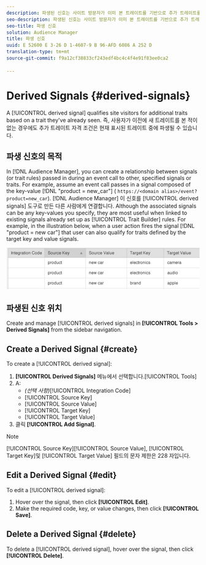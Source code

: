 ```yaml
---
description: 파생된 신호는 사이트 방문자가 이미 본 트레이트를 기반으로 추가 트레이트를 적용하도록 합니다. 즉, 사용자가 이전에 새 트레이트를 본 적이 없는 경우에도 추가 트레이트 자격 조건은 현재 표시된 트레이트 중에 파생될 수 있습니다.
seo-description: 파생된 신호는 사이트 방문자가 이미 본 트레이트를 기반으로 추가 트레이트를 적용하도록 합니다. 즉, 사용자가 이전에 새 트레이트를 본 적이 없는 경우에도 추가 트레이트 자격 조건은 현재 표시된 트레이트 중에 파생될 수 있습니다.
seo-title: 파생 신호
solution: Audience Manager
title: 파생 신호
uuid: E 52600 E 3-26 D 1-4607-9 B 96-AFD 6086 A 252 D
translation-type: tm+mt
source-git-commit: f9a12cf38833cf243edf4bc4c4f4e91f83ee0ca2

---
```



# Derived Signals {#derived-signals}

A [!UICONTROL derived signal] qualifies site visitors for additional traits based on a trait they've already seen. 즉, 사용자가 이전에 새 트레이트를 본 적이 없는 경우에도 추가 트레이트 자격 조건은 현재 표시된 트레이트 중에 파생될 수 있습니다.

<!-- c_tb_derived_signal.xml -->

## 파생 신호의 목적

In [!DNL Audience Manager], you can create a relationship between signals (or trait rules) passed in during an event call to other, specified signals or traits. For example, assume an event call passes in a signal composed of the key-value [!DNL "product = new_car"] ( `https://<domain alias>/event?product=new_car`). [!DNL Audience Manager] 이 신호를 [!UICONTROL derived signals] 도구로 만든 다른 사람에게 연결합니다. Although the associated signals can be any key-values you specify, they are most useful when linked to existing signals already set up as [!UICONTROL Trait Builder] rules. For example, in the illustration below, when a user action fires the signal [!DNL "product = new car"] that user can also qualify for traits defined by the target key and value signals.

![](assets/derived_signal_example.png)

## 파생된 신호 위치

Create and manage [!UICONTROL derived signals] in **[!UICONTROL Tools > Derived Signals]** from the sidebar navigation.

## Create a Derived Signal {#create}

<!-- t_tb_create_derived.xml -->

To create a [!UICONTROL derived signal]:

1. **[!UICONTROL Derived Signals]** 메뉴에서 선택합니다.[!UICONTROL Tools]
1. A:
   * *(선택 사항)*[!UICONTROL Integration Code]
   * [!UICONTROL Source Key]
   * [!UICONTROL Source Value]
   * [!UICONTROL Target Key]
   * [!UICONTROL Target Value]
1. 클릭 **[!UICONTROL Add Signal]**.

>[!NOTE]
>
>[!UICONTROL Source Key][!UICONTROL Source Value], [!UICONTROL Target Key]및 [!UICONTROL Target Value] 필드의 문자 제한은 228 자입니다.

## Edit a Derived Signal {#edit}

<!-- t_tb_edit_derived.xml -->

To edit a [!UICONTROL derived signal]:

1. Hover over the signal, then click **[!UICONTROL Edit]**.
2. Make the required code, key, or value changes, then click **[!UICONTROL Save]**.

## Delete a Derived Signal {#delete}

<!-- t_tb_delete_derived.xml -->

To delete a [!UICONTROL derived signal], hover over the signal, then click **[!UICONTROL Delete]**.
